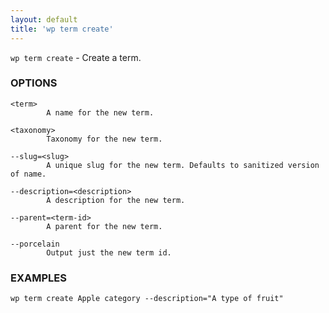 ```yaml
---
layout: default
title: 'wp term create'
---
```


`wp term create` - Create a term.

### OPTIONS

	<term>
			A name for the new term.

	<taxonomy>
			Taxonomy for the new term.

	--slug=<slug>
			A unique slug for the new term. Defaults to sanitized version of name.

	--description=<description>
			A description for the new term.

	--parent=<term-id>
			A parent for the new term.

	--porcelain
			Output just the new term id.

### EXAMPLES

	wp term create Apple category --description="A type of fruit"


